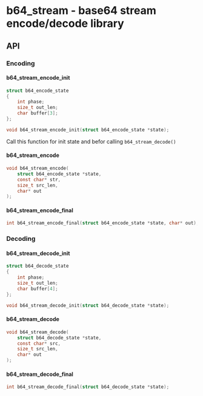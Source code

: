 # b64_stream - base64 stream encode/decode library

## API

### Encoding

#### b64_stream_encode_init

```c
struct b64_encode_state 
{
    int phase;
    size_t out_len;
    char buffer[3];
};

void b64_stream_encode_init(struct b64_encode_state *state);
```

Call this function for init state and befor calling `b64_stream_decode()`


#### b64_stream_encode

```c
void b64_stream_encode(
    struct b64_encode_state *state,
    const char* str,
    size_t src_len,
    char* out
);
```

#### b64_stream_encode_final

```c
int b64_stream_encode_final(struct b64_encode_state *state, char* out);
```

### Decoding

#### b64_stream_decode_init

```c
struct b64_decode_state 
{
    int phase;
    size_t out_len;
    char buffer[4];
};

void b64_stream_decode_init(struct b64_decode_state *state);
```

#### b64_stream_decode

```c
void b64_stream_decode(
    struct b64_decode_state *state, 
    const char* src, 
    size_t src_len, 
    char* out
);
```

#### b64_stream_decode_final

```c
int b64_stream_decode_final(struct b64_decode_state *state);
```
